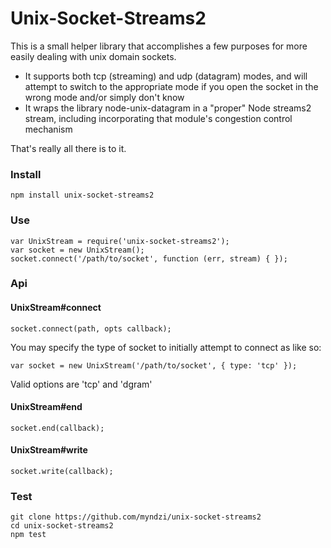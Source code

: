 # Unix-Socket-Streams2
This is a small helper library that accomplishes a few purposes for more easily dealing with unix domain sockets.

- It supports both tcp (streaming) and udp (datagram) modes, and will attempt to switch to the appropriate mode if you open the socket in the wrong mode and/or simply don't know
- It wraps the library node-unix-datagram in a "proper" Node streams2 stream, including incorporating that module's congestion control mechanism

That's really all there is to it.

### Install

    npm install unix-socket-streams2

### Use

    var UnixStream = require('unix-socket-streams2');
	var socket = new UnixStream();
    socket.connect('/path/to/socket', function (err, stream) { });

### Api

#### UnixStream#connect

	socket.connect(path, opts callback);

You may specify the type of socket to initially attempt to connect as like so:

    var socket = new UnixStream('/path/to/socket', { type: 'tcp' });

Valid options are 'tcp' and 'dgram'


#### UnixStream#end

	socket.end(callback);

#### UnixStream#write

	socket.write(callback);

### Test

    git clone https://github.com/myndzi/unix-socket-streams2
    cd unix-socket-streams2
    npm test